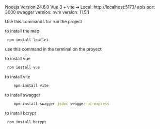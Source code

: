 Nodejs Version 24.6.0
Vue 3 + vite 
  ➜  Local:   http://localhost:5173/
  apis port 3000
swagger version:
nvm version: 11.5.1

Use this commands for run the project 

to install the map 
``` cmd
 npm install leaflet 
```
use this command in the terminal on the proyect

to install vue
``` cmd
 npm install vue
```

to install vite
``` cmd 
    npm install vite
```
to install swagger
```cmd
    npm install swagger-jsdoc swagger-ui-express
```
to install bcrypt
``` cmd
 npm install bcrypt
```